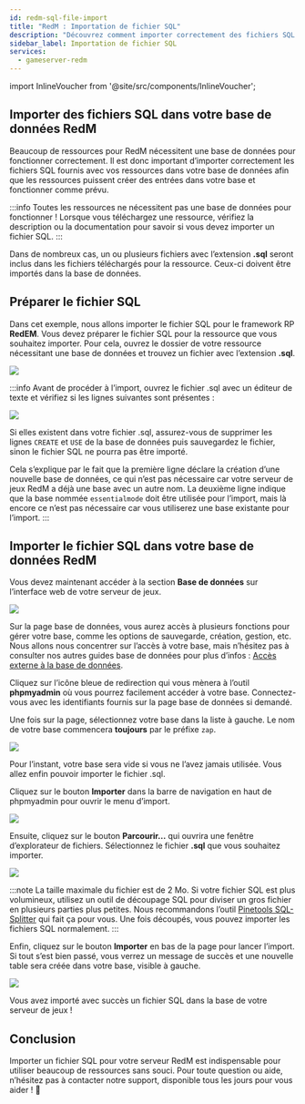 ```yaml
---
id: redm-sql-file-import
title: "RedM : Importation de fichier SQL"
description: "Découvrez comment importer correctement des fichiers SQL dans votre base de données RedM pour assurer le bon fonctionnement des ressources et l’intégration en base → En savoir plus maintenant"
sidebar_label: Importation de fichier SQL
services:
  - gameserver-redm
---
```


import InlineVoucher from '@site/src/components/InlineVoucher';

<InlineVoucher />

## Importer des fichiers SQL dans votre base de données RedM

Beaucoup de ressources pour RedM nécessitent une base de données pour fonctionner correctement. Il est donc important d’importer correctement les fichiers SQL fournis avec vos ressources dans votre base de données afin que les ressources puissent créer des entrées dans votre base et fonctionner comme prévu.

:::info
Toutes les ressources ne nécessitent pas une base de données pour fonctionner ! Lorsque vous téléchargez une ressource, vérifiez la description ou la documentation pour savoir si vous devez importer un fichier SQL.
:::

Dans de nombreux cas, un ou plusieurs fichiers avec l’extension **.sql** seront inclus dans les fichiers téléchargés pour la ressource. Ceux-ci doivent être importés dans la base de données.

## Préparer le fichier SQL

Dans cet exemple, nous allons importer le fichier SQL pour le framework RP **RedEM**. Vous devez préparer le fichier SQL pour la ressource que vous souhaitez importer. Pour cela, ouvrez le dossier de votre ressource nécessitant une base de données et trouvez un fichier avec l’extension **.sql**.

![](https://github.com/zaphosting/docs/assets/42719082/331d2a3d-0d81-4b39-8ad6-d0aba84ff19c)

:::info
Avant de procéder à l’import, ouvrez le fichier .sql avec un éditeur de texte et vérifiez si les lignes suivantes sont présentes :

![](https://github.com/zaphosting/docs/assets/42719082/dfc43c55-9918-45e7-99eb-1f70193c0be1)

Si elles existent dans votre fichier .sql, assurez-vous de supprimer les lignes `CREATE` et `USE` de la base de données puis sauvegardez le fichier, sinon le fichier SQL ne pourra pas être importé.

Cela s’explique par le fait que la première ligne déclare la création d’une nouvelle base de données, ce qui n’est pas nécessaire car votre serveur de jeux RedM a déjà une base avec un autre nom. La deuxième ligne indique que la base nommée `essentialmode` doit être utilisée pour l’import, mais là encore ce n’est pas nécessaire car vous utiliserez une base existante pour l’import.
:::

## Importer le fichier SQL dans votre base de données RedM

Vous devez maintenant accéder à la section **Base de données** sur l’interface web de votre serveur de jeux.

![](https://github.com/zaphosting/docs/assets/42719082/5f0f81ec-832b-4b9e-a39a-8ec78fd10890)

Sur la page base de données, vous aurez accès à plusieurs fonctions pour gérer votre base, comme les options de sauvegarde, création, gestion, etc. Nous allons nous concentrer sur l’accès à votre base, mais n’hésitez pas à consulter nos autres guides base de données pour plus d’infos : [Accès externe à la base de données](gameserver-database-external-access.md).

Cliquez sur l’icône bleue de redirection qui vous mènera à l’outil **phpmyadmin** où vous pourrez facilement accéder à votre base. Connectez-vous avec les identifiants fournis sur la page base de données si demandé.

Une fois sur la page, sélectionnez votre base dans la liste à gauche. Le nom de votre base commencera **toujours** par le préfixe `zap`.

![](https://github.com/zaphosting/docs/assets/42719082/30fa6041-b94e-4ac8-a3cd-286cca226dba)

Pour l’instant, votre base sera vide si vous ne l’avez jamais utilisée. Vous allez enfin pouvoir importer le fichier .sql.

Cliquez sur le bouton **Importer** dans la barre de navigation en haut de phpmyadmin pour ouvrir le menu d’import.

![](https://github.com/zaphosting/docs/assets/42719082/c0ca30f0-c520-4a71-843a-296064ba5761)

Ensuite, cliquez sur le bouton **Parcourir...** qui ouvrira une fenêtre d’explorateur de fichiers. Sélectionnez le fichier **.sql** que vous souhaitez importer.

![](https://github.com/zaphosting/docs/assets/42719082/02d09225-a68d-498b-a2bd-df57386ce242)

:::note
La taille maximale du fichier est de 2 Mo. Si votre fichier SQL est plus volumineux, utilisez un outil de découpage SQL pour diviser un gros fichier en plusieurs parties plus petites. Nous recommandons l’outil [Pinetools SQL-Splitter](https://pinetools.com/split-files) qui fait ça pour vous. Une fois découpés, vous pouvez importer les fichiers SQL normalement.
:::

Enfin, cliquez sur le bouton **Importer** en bas de la page pour lancer l’import. Si tout s’est bien passé, vous verrez un message de succès et une nouvelle table sera créée dans votre base, visible à gauche.

![](https://github.com/zaphosting/docs/assets/42719082/5fef5d58-78f1-4b59-bc3e-1e0af2ff981b)

Vous avez importé avec succès un fichier SQL dans la base de votre serveur de jeux !

## Conclusion

Importer un fichier SQL pour votre serveur RedM est indispensable pour utiliser beaucoup de ressources sans souci. Pour toute question ou aide, n’hésitez pas à contacter notre support, disponible tous les jours pour vous aider ! 🙂

<InlineVoucher />